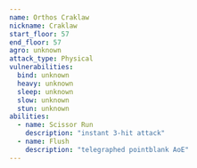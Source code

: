 ```yaml
---
name: Orthos Craklaw
nickname: Craklaw
start_floor: 57
end_floor: 57
agro: unknown
attack_type: Physical
vulnerabilities:
  bind: unknown
  heavy: unknown
  sleep: unknown
  slow: unknown
  stun: unknown
abilities:
  - name: Scissor Run
    description: "instant 3-hit attack"
  - name: Flush
    description: "telegraphed pointblank AoE"
---
```

